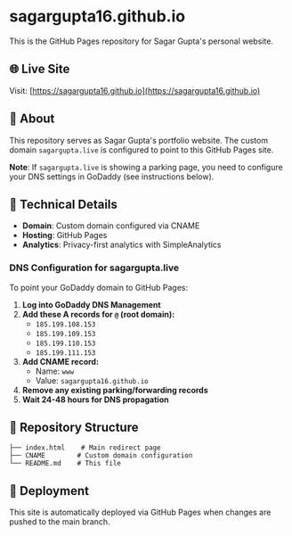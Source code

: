 # sagargupta16.github.io

This is the GitHub Pages repository for Sagar Gupta's personal website.

## 🌐 Live Site

Visit: [https://sagargupta16.github.io](https://sagargupta16.github.io)

## 📄 About

This repository serves as Sagar Gupta's portfolio website. The custom domain `sagargupta.live` is configured to point to this GitHub Pages site.

**Note**: If `sagargupta.live` is showing a parking page, you need to configure your DNS settings in GoDaddy (see instructions below).

## 🔧 Technical Details

- **Domain**: Custom domain configured via CNAME
- **Hosting**: GitHub Pages
- **Analytics**: Privacy-first analytics with SimpleAnalytics

### DNS Configuration for sagargupta.live

To point your GoDaddy domain to GitHub Pages:

1. **Log into GoDaddy DNS Management**
2. **Add these A records for `@` (root domain):**
   - `185.199.108.153`
   - `185.199.109.153`
   - `185.199.110.153`
   - `185.199.111.153`
3. **Add CNAME record:**
   - Name: `www`
   - Value: `sagargupta16.github.io`
4. **Remove any existing parking/forwarding records**
5. **Wait 24-48 hours for DNS propagation**

## 📁 Repository Structure

```text
├── index.html    # Main redirect page
├── CNAME        # Custom domain configuration
└── README.md    # This file
```

## 🚀 Deployment

This site is automatically deployed via GitHub Pages when changes are pushed to the main branch.